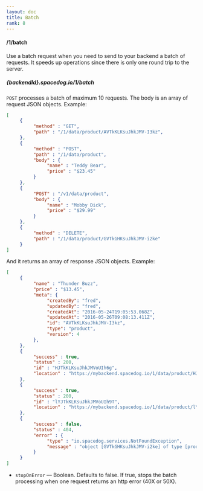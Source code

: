 ```yaml
---
layout: doc
title: Batch
rank: 8
---
```


#### /1/batch

Use a batch request when you need to send to your backend a batch of requests. It speeds up operations since there is only one round trip to the server.

##### {backendId}.spacedog.io/1/batch

`POST` processes a batch of maximum 10 requests. The body is an array of request JSON objects. Example:

```json
[
     {
          "method" : "GET",
          "path" : "/1/data/product/AVTkKLKsuJhkJMV-I3kz",
     },
     {
          "method" : "POST",
          "path" : "/1/data/product",
          "body" : {
               "name" : "Teddy Bear",
               "price" : "$23.45"
          }
     },
     {
          "POST" : "/v1/data/product",
          "body" : {
               "name" : "Mobby Dick",
               "price" : "$29.99"
          }
     },
     {
          "method" : "DELETE",
          "path" : "/1/data/product/GVTkGHKsuJhkJMV-i2ke"
     }
]
```

And it returns an array of response JSON objects. Example:

```json
[
     {
          "name" : "Thunder Buzz",
          "price" : "$13.45",
          "meta": {
               "createdBy": "fred",
               "updatedBy": "fred",
               "createdAt": "2016-05-24T19:05:53.068Z",
               "updatedAt": "2016-05-26T09:08:13.411Z",
               "id": "AVTkKLKsuJhkJMV-I3kz",
               "type": "product",
               "version": 4
          },
     },
     {
          "success" : true,
          "status" : 200,
          "id" : "HJTkKLKsuJhkJMVoUIh6g",
          "location" : "https://mybackend.spacedog.io/1/data/product/HJTkKLKsuJhkJMVoUIh6g"
     },
     {
          "success" : true,
          "status" : 200,
          "id" : "lYJTkKLKsuJhkJMVoUIh9T",
          "location" : "https://mybackend.spacedog.io/1/data/product/lYJTkKLKsuJhkJMVoUIh9T"
     },
     {
          "success" : false,
          "status" : 404,
          "error" : {
               "type" : "io.spacedog.services.NotFoundException",
               "message" : "object [GVTkGHKsuJhkJMV-i2ke] of type [product] not found",
          }
     }
]
```

- `stopOnError` –– Boolean. Defaults to false. If true, stops the batch processing when one request returns an http error (40X or 50X).